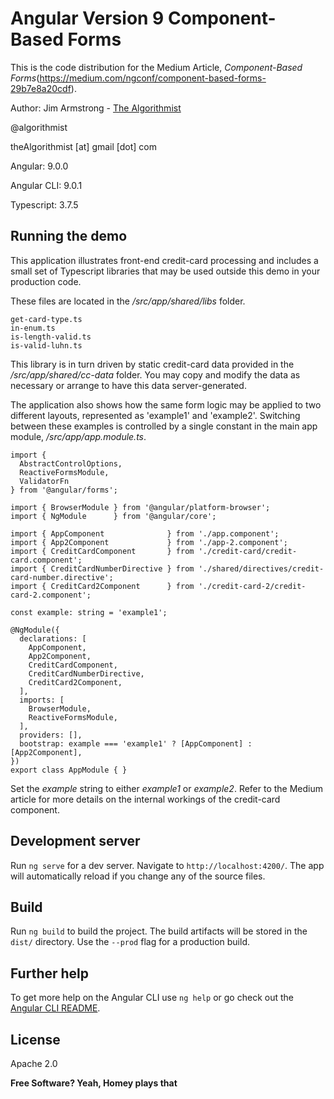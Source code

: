 # Angular Version 9 Component-Based Forms

This is the code distribution for the Medium Article, _Component-Based Forms_(https://medium.com/ngconf/component-based-forms-29b7e8a20cdf).

Author:  Jim Armstrong - [The Algorithmist]

@algorithmist

theAlgorithmist [at] gmail [dot] com

Angular: 9.0.0

Angular CLI: 9.0.1

Typescript: 3.7.5

## Running the demo

This application illustrates front-end credit-card processing and includes a small set of Typescript libraries that may be used outside this demo in your production code.  

These files are located in the _/src/app/shared/libs_ folder.

```
get-card-type.ts
in-enum.ts
is-length-valid.ts
is-valid-luhn.ts
```

This library is in turn driven by static credit-card data provided in the _/src/app/shared/cc-data_ folder.  You may copy and modify the data as necessary or arrange to have this data server-generated.

The application also shows how the same form logic may be applied to two different layouts, represented as 'example1' and 'example2'.  Switching between these examples is controlled by a single constant in the main app module, _/src/app/app.module.ts_.


```
import {
  AbstractControlOptions, 
  ReactiveFormsModule, 
  ValidatorFn
} from '@angular/forms';

import { BrowserModule } from '@angular/platform-browser';
import { NgModule      } from '@angular/core';

import { AppComponent              } from './app.component';
import { App2Component             } from './app-2.component';
import { CreditCardComponent       } from './credit-card/credit-card.component';
import { CreditCardNumberDirective } from './shared/directives/credit-card-number.directive';
import { CreditCard2Component      } from './credit-card-2/credit-card-2.component';

const example: string = 'example1';

@NgModule({
  declarations: [
    AppComponent,
    App2Component,
    CreditCardComponent,
    CreditCardNumberDirective,
    CreditCard2Component,
  ],
  imports: [
    BrowserModule,
    ReactiveFormsModule,
  ],
  providers: [],
  bootstrap: example === 'example1' ? [AppComponent] : [App2Component],
})
export class AppModule { }
```

Set the _example_ string to either _example1_ or _example2_.  Refer to the Medium article for more details on the internal workings of the credit-card component.


## Development server

Run `ng serve` for a dev server. Navigate to `http://localhost:4200/`. The app will automatically reload if you change any of the source files.


## Build

Run `ng build` to build the project. The build artifacts will be stored in the `dist/` directory. Use the `--prod` flag for a production build.


## Further help

To get more help on the Angular CLI use `ng help` or go check out the [Angular CLI README](https://github.com/angular/angular-cli/blob/master/README.md).


License
----

Apache 2.0

**Free Software? Yeah, Homey plays that**

[//]: # (kudos http://stackoverflow.com/questions/4823468/store-comments-in-markdown-syntax)

[The Algorithmist]: <https://www.linkedin.com/in/jimarmstrong>
